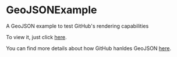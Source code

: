 GeoJSONExample
==============

A GeoJSON example to test GitHub's rendering capabilities


To view it, just click [here](https://github.com/adrianp/GeoJSONExample/blob/master/the_geojson.geojson).

You can find more details about how GitHub hanldes GeoJSON [here](https://github.com/blog/1528-there-s-a-map-for-that).
